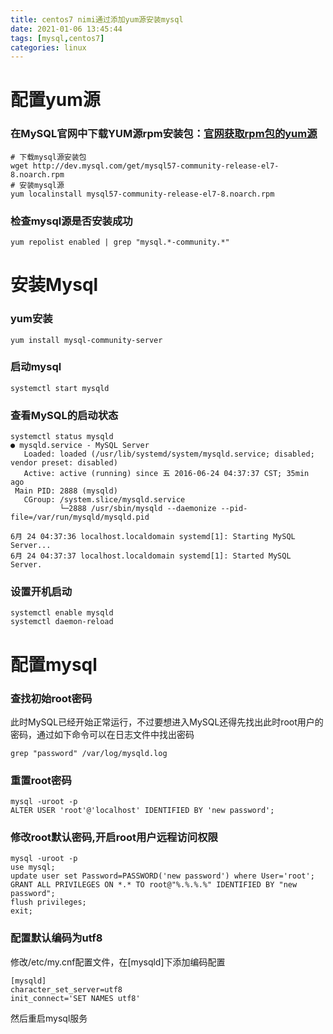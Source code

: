 ```yaml
---
title: centos7 nimi通过添加yum源安装mysql
date: 2021-01-06 13:45:44
tags: [mysql,centos7]
categories: linux
---
```


# 配置yum源

### 在MySQL官网中下载YUM源rpm安装包：[官网获取rpm包的yum源](http://dev.mysql.com/downloads/repo/yum/)

``` shell
# 下载mysql源安装包
wget http://dev.mysql.com/get/mysql57-community-release-el7-8.noarch.rpm
# 安装mysql源
yum localinstall mysql57-community-release-el7-8.noarch.rpm
```

### 检查mysql源是否安装成功

``` shell
yum repolist enabled | grep "mysql.*-community.*"
```

# 安装Mysql

### yum安装

``` shell
yum install mysql-community-server
```

### 启动mysql

``` shell
systemctl start mysqld
```

<!--more-->


### 查看MySQL的启动状态

``` shell
systemctl status mysqld
● mysqld.service - MySQL Server
   Loaded: loaded (/usr/lib/systemd/system/mysqld.service; disabled; vendor preset: disabled)
   Active: active (running) since 五 2016-06-24 04:37:37 CST; 35min ago
 Main PID: 2888 (mysqld)
   CGroup: /system.slice/mysqld.service
           └─2888 /usr/sbin/mysqld --daemonize --pid-file=/var/run/mysqld/mysqld.pid

6月 24 04:37:36 localhost.localdomain systemd[1]: Starting MySQL Server...
6月 24 04:37:37 localhost.localdomain systemd[1]: Started MySQL Server.
```

### 设置开机启动

``` shell
systemctl enable mysqld
systemctl daemon-reload
```

# 配置mysql

### 查找初始root密码

此时MySQL已经开始正常运行，不过要想进入MySQL还得先找出此时root用户的密码，通过如下命令可以在日志文件中找出密码

``` shell
grep "password" /var/log/mysqld.log
```

### 重置root密码

``` shell
mysql -uroot -p
ALTER USER 'root'@'localhost' IDENTIFIED BY 'new password';
```

### 修改root默认密码,开启root用户远程访问权限

``` shell
mysql -uroot -p
use mysql;
update user set Password=PASSWORD('new password') where User='root';
GRANT ALL PRIVILEGES ON *.* TO root@"%.%.%.%" IDENTIFIED BY "new password";
flush privileges;
exit;
```

### 配置默认编码为utf8

修改/etc/my.cnf配置文件，在[mysqld]下添加编码配置

```
[mysqld]
character_set_server=utf8
init_connect='SET NAMES utf8'
```
然后重启mysql服务
